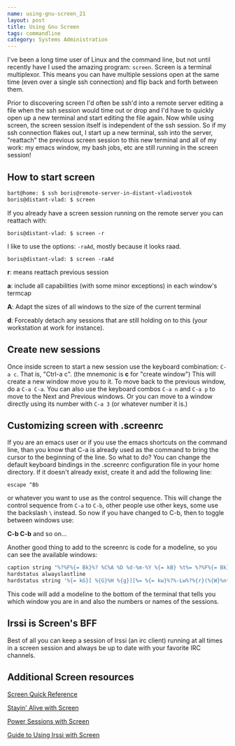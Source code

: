 ```yaml
--- 
name: using-gnu-screen_21
layout: post
title: Using Gnu Screen
tags: commandline
category: Systems Administration
---
```

I've been a long time user of Linux and the command line, but not until recently have I used the amazing program: `screen`.  Screen is a terminal multiplexor.  This means you can have multiple sessions open at the same time (even over a single ssh connection) and flip back and forth between them.  

Prior to discovering screen I'd often be ssh'd into a remote server editing a file when the ssh session would time out or drop and I'd have to quickly open up a new terminal and start editing the file again.  Now while using screen, the screen session itself is independent of the ssh session.  So if my ssh connection flakes out, I start up a new terminal, ssh into the server, "reattach" the previous screen session to this new terminal and all of my work: my emacs window, my bash jobs, etc are still running in the screen session!  

## How to start screen
``` bash
bart@home: $ ssh boris@remote-server-in-distant-vladivostok 
boris@distant-vlad: $ screen
```

If you already have a screen session running on the remote server you can reattach with:

```
boris@distant-vlad: $ screen -r
```

I like to use the options: `-raAd`, mostly because it looks raad.

```
boris@distant-vlad: $ screen -raAd
```

**r**: means reattach previous session

**a**: include all capabilities (with some minor exceptions) in each window's termcap

**A**: Adapt the sizes of all windows to the size of the current terminal

**d**: Forceably detach any sessions that are still holding on to this (your workstation at work for instance).

## Create new sessions

Once inside screen to start a new session use the keyboard combination: `C-a c`. That is, "Ctrl-a c".  (the mnemonic is **c** for "create window")  This will create a new window move you to it.  To move back to the previous window, do a `C-a C-a`.    You can also use the keyboard combos `C-a n` and `C-a p` to move to the Next and Previous windows.  Or you can move to a window directly using its number with `C-a 3` (or whatever number it is.)

## Customizing screen with .screenrc

If you are an emacs user or if you use the emacs shortcuts on the command line, than you know that C-a is already used as the command to bring the cursor to the beginning of the line.  So what to do?  You can change the default keyboard bindings in the .screenrc configuration file in your home directory.  If it doesn't already exist, create it and add the following line:

`escape ^Bb` 

or whatever you want to use as the control sequence.  This will change the control sequence from `C-a` to `C-b`, other people use other keys, some use the backslash `\` instead.  So now if you have changed to C-b, then to toggle between windows use:

**C-b C-b** and so on...

Another good thing to add to the screenrc is code for a modeline, so you can see the available windows:

``` bash Add to .screenrc
caption string "%?%F%{= Bk}%? %C%A %D %d-%m-%Y %{= kB} %t%= %?%F%{= Bk}%:%{= wk}%? %n "
hardstatus alwayslastline
hardstatus string '%{= kG}[ %{G}%H %{g}][%= %{= kw}%?%-Lw%?%{r}(%{W}%n*%f%t%?(%u)%?%{r})%{w}%?%+Lw%?%?%= %{g}][%{B} %m/%d %{W}%c %{g}]'
```

This code will add a modeline to the bottom of the terminal that tells you which window you are in and also the numbers or names of the sessions.

## Irssi is Screen's BFF
Best of all you can keep a session of Irssi (an irc client) running at all times in a screen session and always be up to date with your favorite IRC channels.<p />

## Additional Screen resources
 <a href="http://aperiodic.net/screen/quick_reference">Screen Quick Reference</a>

<a href="http://www.ibm.com/developerworks/aix/library/au-gnu_screen/index.html?ca=dgr-lnxw07GNU-Screen&S_TACT=105AGX59&S_CMP=grsitelnxw07">Stayin' Alive with Screen</a>

<a href="http://www.linuxjournal.com/article/6340">Power Sessions with Screen</a>

<a href="http://quadpoint.org/articles/irssi">Guide to Using Irssi with Screen</a>
